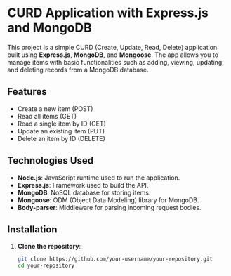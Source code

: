 # CURD Application with Express.js and MongoDB

This project is a simple CURD (Create, Update, Read, Delete) application built using **Express.js**, **MongoDB**, and **Mongoose**. The app allows you to manage items with basic functionalities such as adding, viewing, updating, and deleting records from a MongoDB database.

## Features

- Create a new item (POST)
- Read all items (GET)
- Read a single item by ID (GET)
- Update an existing item (PUT)
- Delete an item by ID (DELETE)

## Technologies Used

- **Node.js**: JavaScript runtime used to run the application.
- **Express.js**: Framework used to build the API.
- **MongoDB**: NoSQL database for storing items.
- **Mongoose**: ODM (Object Data Modeling) library for MongoDB.
- **Body-parser**: Middleware for parsing incoming request bodies.

## Installation

1. **Clone the repository**:
   ```bash
   git clone https://github.com/your-username/your-repository.git
   cd your-repository
```
